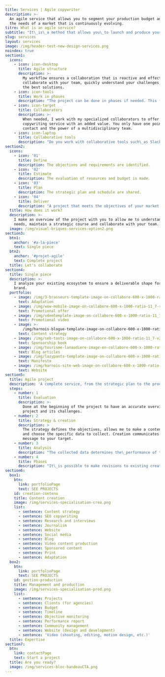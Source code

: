 ```yaml
---
title: Services | Agile copywriter
description: >-
  An agile service that allows you to segment your production budget and meet
  the needs of a market that is continuously evolving.
titre: What is an agile service?
subtitle: "It\_is\_a method that allows you\_to launch and produce your project quickly."
slug: services
layout: services
image: /img/header-test-new-design-services.png
noindex: true
section1:
  icons:
    - icon: icon-desktop
      title: Agile structure
      description: >-
        My workflow ensures a collaboration that is reactive and effective. I
        collaborate with your team, quickly understand your challenges, and find
        the best solutions. 
    - icon: icon-tools
      title: Work in phases
      description: "The project can be done in phases if needed. This flexible solution allows you to segment your production budget and answer to the needs of your market,\_which is continually evolving. votre marché en constante évolution. "
    - icon: icon-target
      title: Collaborators
      description: >-
        When needed, I work with my specialized collaborators to offer a
        copywriting service with an added value. You only have one point of
        contact and the power of a multidisciplinary team.
    - icon: icon-laptop
      title: Collaborative tools
      description: "Do you work with collaborative tools such\_as Slack and Trello? I love using those\_tools to boost productivity."
section2:
  icons:
    - icon: '01'
      title: Define
      description: The objections and requirements are identified.
    - icon: '02'
      title: Estimate
      description: The evaluation of resources and budget is made.
    - icon: '03'
      title: Plan
      description: The strategic plan and schedule are shared.
    - icon: '04'
      title: Deliver
      description: "A project that meets the objectives of your market and\_that\_is\_produced on time"
  title: How does it work?
  description: >-
    I make an overview of the project with you to allow me to understand your
    needs, maintain a strategic course and collaborate with your team.
  image: /img/visuel-briques-services-option2.png
section3:
  btn1:
    anchor: '#a-la-piece'
    text: Single piece
  btn2:
    anchor: '#projet-agile'
    text: Complete project
  title: Let's collaborate
section4:
  title: Single piece
  description: >-
    I analyze your existing ecosystem to ensure a deliverable shape for your
    brand.
  portfolio:
    - image: /img/3-brasseurs-template-image-on-collabore-600-x-1000-ratio-11_7.png
      text: Adaptation
    - image: /img/wow-mobile-image-on-collabore-600-x-1000-ratio-11_7-rev2-1-.png
      text: Promotional offer
    - image: /img/vdemtemplate-image-on-collabore-600-x-1000-ratio-11_7-1-.png
      text: Promotional video
    - image: >-
        /img/harnois-blogue-template-image-on-collabore-600-x-1000-ratio-11_7.png
      text: Content strategy
    - image: /img/seb-toots-image-on-collabore-600-x-1000-ratio-11_7-v2.png
      text: Sponsorship book
    - image: /img/tourisme-lanaudiere-image-on-collabore-600-x-1000-ratio-11_7.png
      text: Blog articles
    - image: /img/lazypants-template-image-on-collabore-600-x-1000-ratio-11_7-.png
      text: Manifesto
    - image: /img/harnois-site-web-image-on-collabore-600-x-1000-ratio-11_7-1-.png
      text: Website
section5:
  title: Agile project
  description: 'A complete service, from the strategic plan to the production phase'
  steps:
    - number: 1
      title: Evaluation
      description: >-
        Done at the beginning of the project to have an accurate overview of the
        project and its challenges.
    - number: 2
      title: Strategy & creation
      description: >
        The strategy defines the objectives, allows me to make a content plan
        and choose the specific data to collect. Creation communicates your
        message to your target.
    - number: 3
      title: Analysis
      description: "The collected data determines the\_performance of the creative and allows us\_to adjust if needed."
    - number: 4
      title: Phases
      description: "It\_is possible to make revisions to existing creative content\_or add new content. This agile method allows you\_to segment the production budget and ensures a\_faster delivery of the first version of the project."
section6:
  box1:
    btn:
      link: portfolioPage
      text: SEE PROJECTS
    id: creation-contenu
    title: Content creation
    image: /img/services-specialisation-crea.png
    list:
      - sentence: Content strategy
      - sentence: SEO copywriting
      - sentence: Research and interviews
      - sentence: Journalism
      - sentence: Website
      - sentence: Social media
      - sentence: Blog
      - sentence: Video content production
      - sentence: Sponsored content
      - sentence: Print
      - sentence: Adaptation
  box2:
    btn:
      link: portfolioPage
      text: SEE PROJECTS
    id: gestion-production
    title: Management and production
    image: /img/services-specialisation-prod.png
    list:
      - sentence: Projects
      - sentence: Clients (for agencies)
      - sentence: Budget
      - sentence: Timeline
      - sentence: Objective monitoring
      - sentence: Performance report
      - sentence: Community management
      - sentence: Website (design and development)
      - sentence: 'Video (shooting, editing, motion design, etc.)'
  title: Expertise
section7:
  btn:
    link: contactPage
    text: Start a project
  title: Are you ready?
  image: /img/services-bloc-bandeauCTA.png
---
```


